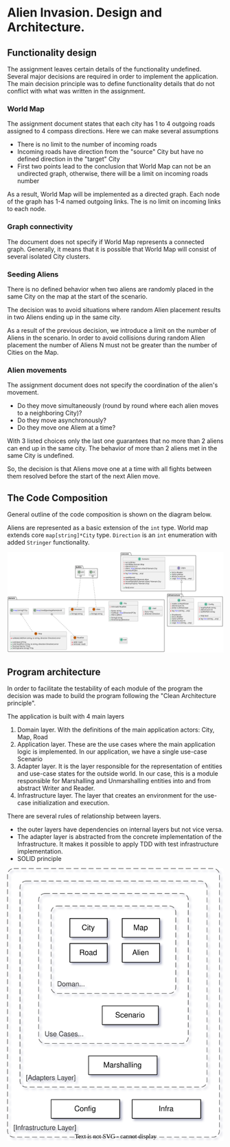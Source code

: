 # Alien Invasion. Design and Architecture.

## Functionality design

The assignment leaves certain details of the functionality undefined. Several major decisions are required in
order to implement the application. The main decision principle was to define functionality details that do not
conflict with what was written in the assignment.

### World Map

The assignment document states that each city has 1 to 4 outgoing roads assigned to 4 compass directions.
Here we can make several assumptions

- There is no limit to the number of incoming roads
- Incoming roads have direction from the "source" City but have no defined direction in the "target" City
- First two points lead to the conclusion that World Map can not be an undirected graph, otherwise, there will be a limit on incoming roads number

As a result, World Map will be implemented as a directed graph. Each node of the graph has 1-4 named outgoing links.
The is no limit on incoming links to each node.

### Graph connectivity

The document does not specify if World Map represents a connected graph. Generally, it means that it is possible that World Map
will consist of several isolated City clusters.

### Seeding Aliens

There is no defined behavior when two aliens are randomly placed in the same City on the map at the start of the scenario.

The decision was to avoid situations where random Alien placement results in two Aliens ending up in the same city.

As a result of the previous decision, we introduce a limit on the number of Aliens in the scenario. In order to avoid collisions during
random Alien placement the number of Aliens N must not be greater than the number of Cities on the Map.

### Alien movements

The assignment document does not specify the coordination of the alien's movement.

- Do they move simultaneously (round by round where each alien moves to a neighboring City)?
- Do they move asynchronously?
- Do they move one Aliem at a time?

With 3 listed choices only the last one guarantees that no more than 2 aliens can end up in the same city. The behavior of
more than 2 aliens met in the same City is undefined.

So, the decision is that Aliens move one at a time with all fights between them resolved before the start of the next Alien move.

## The Code Composition

General outline of the code composition is shown on the diagram below.

Aliens are represented as a basic extension of the `int` type. World map extends core `map[string]*City` type.
`Direction` is an `int` enumeration with added `Stringer` functionality.

![UML diagram](uml.svg)

## Program architecture

In order to facilitate the testability of each module of the program the decision was made to build the program following the "Clean Architecture principle".

The application is built with 4 main layers

1. Domain layer. With the definitions of the main application actors: City, Map, Road
2. Application layer. These are the use cases where the main application logic is implemented. In our application, we have a single use-case Scenario
3. Adapter layer. It is the layer responsible for the representation of entities and use-case states for the outside world. In our case, this is a module responsible for Marshalling and Unmarshalling entities into and from abstract Writer and Reader.
4. Infrastructure layer. The layer that creates an environment for the use-case initialization and execution.

There are several rules of relationship between layers.

- the outer layers have dependencies on internal layers but not vice versa.
- The adapter layer is abstracted from the concrete implementation of the Infrastructure. It makes it possible to apply TDD with test infrastructure implementation.
- SOLID principle

![Clean Architecture](clean_architecture.svg)
